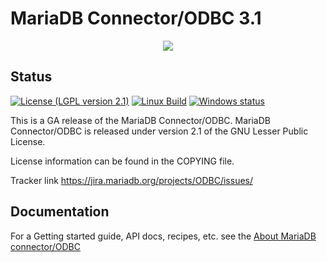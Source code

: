 # MariaDB Connector/ODBC 3.1
<p align="center">
  <a href="http://mariadb.com/">
    <img src="https://mariadb.com/kb/static/images/logo-2018-black.png">
  </a>
</p>


## Status
[![License (LGPL version 2.1)](https://img.shields.io/badge/license-GNU%20LGPL%20version%202.1-green.svg?style=flat-square)](http://opensource.org/licenses/LGPL-2.1)
[![Linux Build](https://secure.travis-ci.org/MariaDB-Corporation/mariadb-connector-odbc.png?branch=master)](https://travis-ci.com/MariaDB-Corporation/mariadb-connector-odbc)
[![Windows status](https://ci.appveyor.com/api/projects/status/1fv21j33a6mpkxq5/branch/master?svg=true)](https://ci.appveyor.com/project/LawrinNovitsky/mariadb-connector-odbc)


This is a GA release of the MariaDB Connector/ODBC.
MariaDB Connector/ODBC is released under version 2.1 of the
GNU Lesser Public License.

License information can be found in the COPYING file.

Tracker link <a href="https://jira.mariadb.org/projects/ODBC/issues/">https://jira.mariadb.org/projects/ODBC/issues/</a>

## Documentation

For a Getting started guide, API docs, recipes,  etc. see the [About MariaDB connector/ODBC](https://mariadb.com/kb/en/mariadb/about-mariadb-connector-odbc/)
